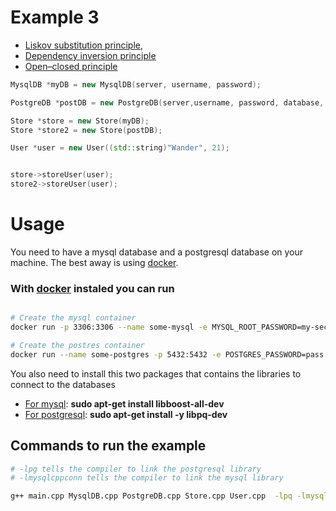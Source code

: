 # Example 3

- [Liskov substitution principle](https://en.wikipedia.org/wiki/Liskov_substitution_principle),
- [Dependency inversion principle](https://en.wikipedia.org/wiki/Dependency_inversion_principle)
- [Open–closed principle](https://en.wikipedia.org/wiki/Open%E2%80%93closed_principle)


```cpp
MysqlDB *myDB = new MysqlDB(server, username, password);

PostgreDB *postDB = new PostgreDB(server,username, password, database, port);

Store *store = new Store(myDB);
Store *store2 = new Store(postDB);

User *user = new User((std::string)"Wander", 21);


store->storeUser(user);
store2->storeUser(user);
```


# Usage

You need to have a mysql database and a postgresql database on your machine. The best away is using [docker](https://www.docker.com/).

### With [docker](https://www.docker.com/) instaled you can run

```bash

# Create the mysql container
docker run -p 3306:3306 --name some-mysql -e MYSQL_ROOT_PASSWORD=my-secret-pw -d mysql:8.0.20

# Create the postres container
docker run --name some-postgres -p 5432:5432 -e POSTGRES_PASSWORD=pass -d postgres:12.3
```

You also need to install this two packages that contains the libraries to connect to the databases

- [For mysql](https://dev.mysql.com/doc/connector-cpp/8.0/en/connector-cpp-introduction.html): **sudo apt-get install libboost-all-dev**
- [For postgresql](https://www.postgresql.org/docs/12/libpq.html): **sudo apt-get install -y libpq-dev**

## Commands to run the example

```bash
# -lpg tells the compiler to link the postgresql library
# -lmysqlcppconn tells the compiler to link the mysql library

g++ main.cpp MysqlDB.cpp PostgreDB.cpp Store.cpp User.cpp  -lpq -lmysqlcppconn
```
